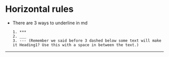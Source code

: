 # Horizontal rules

* There are 3 ways to underline in md
    ```
    1. ***
    2. ___
    3. --- (Remember we said before 3 dashed below some text will make it Heading1? Use this with a space in between the text.)
    ```
---